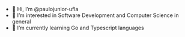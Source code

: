 - 👋 Hi, I’m @paulojunior-ufla
- 👀 I’m interested in Software Development and Computer Science in general
- 🌱 I’m currently learning Go and Typescript languages 
